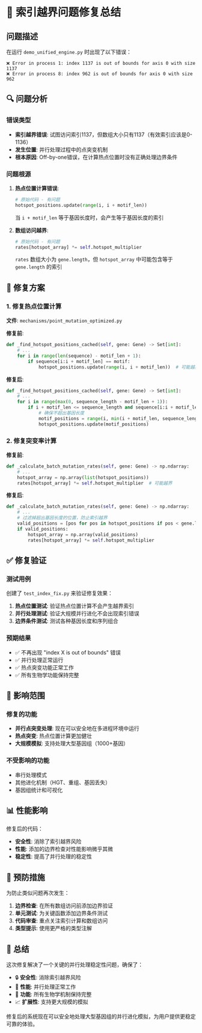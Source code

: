 # 🐛 索引越界问题修复总结

## 问题描述

在运行 `demo_unified_engine.py` 时出现了以下错误：

```
❌ Error in process 1: index 1137 is out of bounds for axis 0 with size 1137
❌ Error in process 8: index 962 is out of bounds for axis 0 with size 962
```

## 🔍 问题分析

### 错误类型
- **索引越界错误**: 试图访问索引1137，但数组大小只有1137（有效索引应该是0-1136）
- **发生位置**: 并行处理过程中的点突变机制
- **根本原因**: Off-by-one错误，在计算热点位置时没有正确处理边界条件

### 问题根源

1. **热点位置计算错误**:
   ```python
   # 原始代码 - 有问题
   hotspot_positions.update(range(i, i + motif_len))
   ```
   当 `i + motif_len` 等于基因长度时，会产生等于基因长度的索引

2. **数组访问越界**:
   ```python
   # 原始代码 - 有问题
   rates[hotspot_array] *= self.hotspot_multiplier
   ```
   `rates` 数组大小为 `gene.length`，但 `hotspot_array` 中可能包含等于 `gene.length` 的索引

## 🔧 修复方案

### 1. 修复热点位置计算

**文件**: `mechanisms/point_mutation_optimized.py`

**修复前**:
```python
def _find_hotspot_positions_cached(self, gene: Gene) -> Set[int]:
    # ... 
    for i in range(len(sequence) - motif_len + 1):
        if sequence[i:i + motif_len] == motif:
            hotspot_positions.update(range(i, i + motif_len))  # 可能越界
```

**修复后**:
```python
def _find_hotspot_positions_cached(self, gene: Gene) -> Set[int]:
    # ...
    for i in range(max(0, sequence_length - motif_len + 1)):
        if i + motif_len <= sequence_length and sequence[i:i + motif_len] == motif:
            # 确保不超出基因长度
            motif_positions = range(i, min(i + motif_len, sequence_length))
            hotspot_positions.update(motif_positions)
```

### 2. 修复突变率计算

**修复前**:
```python
def _calculate_batch_mutation_rates(self, gene: Gene) -> np.ndarray:
    # ...
    hotspot_array = np.array(list(hotspot_positions))
    rates[hotspot_array] *= self.hotspot_multiplier  # 可能越界
```

**修复后**:
```python
def _calculate_batch_mutation_rates(self, gene: Gene) -> np.ndarray:
    # ...
    # 过滤掉超出基因长度的位置，防止索引越界
    valid_positions = [pos for pos in hotspot_positions if pos < gene.length]
    if valid_positions:
        hotspot_array = np.array(valid_positions)
        rates[hotspot_array] *= self.hotspot_multiplier
```

## ✅ 修复验证

### 测试用例
创建了 `test_index_fix.py` 来验证修复效果：

1. **热点位置测试**: 验证热点位置计算不会产生越界索引
2. **并行处理测试**: 验证大规模并行进化不会出现索引错误
3. **边界条件测试**: 测试各种基因长度和序列组合

### 预期结果
- ✅ 不再出现 "index X is out of bounds" 错误
- ✅ 并行处理正常运行
- ✅ 热点突变功能正常工作
- ✅ 所有生物学功能保持完整

## 🎯 影响范围

### 修复的功能
- **并行点突变处理**: 现在可以安全地在多进程环境中运行
- **热点突变**: 热点位置计算更加健壮
- **大规模模拟**: 支持处理大型基因组（1000+基因）

### 不受影响的功能
- 串行处理模式
- 其他进化机制（HGT、重组、基因丢失）
- 基因组统计和可视化

## 📊 性能影响

修复后的代码：
- **安全性**: 消除了索引越界风险
- **性能**: 添加的边界检查对性能影响微乎其微
- **稳定性**: 提高了并行处理的稳定性

## 🔮 预防措施

为防止类似问题再次发生：

1. **边界检查**: 在所有数组访问前添加边界验证
2. **单元测试**: 为关键函数添加边界条件测试
3. **代码审查**: 重点关注索引计算和数组访问
4. **类型提示**: 使用更严格的类型注解

## 📝 总结

这次修复解决了一个关键的并行处理稳定性问题，确保了：
- 🔒 **安全性**: 消除索引越界风险
- 🚀 **性能**: 并行处理正常工作
- 🧬 **功能**: 所有生物学机制保持完整
- 📈 **扩展性**: 支持更大规模的模拟

修复后的系统现在可以安全地处理大型基因组的并行进化模拟，为用户提供更稳定可靠的体验。